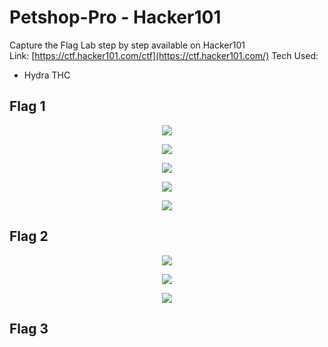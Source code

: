 # Petshop-Pro - Hacker101

Capture the Flag Lab step by step available on Hacker101
<br>
Link: [https://ctf.hacker101.com/ctf](https://ctf.hacker101.com/)
Tech Used:
* Hydra THC

<h2> Flag 1 </h2>

<p align="center">
  <img src="https://github.com/bensadel/PetshopPro-Hacker101/assets/95494769/afba3a4a-4e2a-4d2f-adde-ea3c03ea8809">
</p>
<p align="center">
  <img src="https://github.com/bensadel/PetshopPro-Hacker101/assets/95494769/d181e7f1-2af2-451b-a304-0c18f023a68d">
</p>
<p align="center">
  <img src="https://github.com/bensadel/PetshopPro-Hacker101/assets/95494769/b4c89c2d-3b05-4e14-af55-efc84adc0fba">
</p>
<p align="center">
  <img src="https://github.com/bensadel/PetshopPro-Hacker101/assets/95494769/36b3b6e0-a041-4762-b88a-6e1cc1502cf1">
</p>
<p align="center">
  <img src="https://github.com/bensadel/PetshopPro-Hacker101/assets/95494769/1cd96263-b188-47fa-bf6d-686ce2652939">


</p>

<h2> Flag 2 </h2>

<p align="center">
  <img src="https://github.com/bensadel/PetshopPro-Hacker101/assets/95494769/08b5a351-10b1-4e84-82b6-b09464a1fe3e">
</p>
<p align="center">
  <img src="https://github.com/bensadel/PetshopPro-Hacker101/assets/95494769/809cb9e8-00ac-42a7-a34a-83381ab0eb4d">
</p>
<p align="center">
  <img src="https://github.com/bensadel/PetshopPro-Hacker101/assets/95494769/66704666-b9bd-4715-8d4d-02f935073e5b">
</p>


<h2> Flag 3 </h2>

<p align="center">
  <img src="">
</p>



